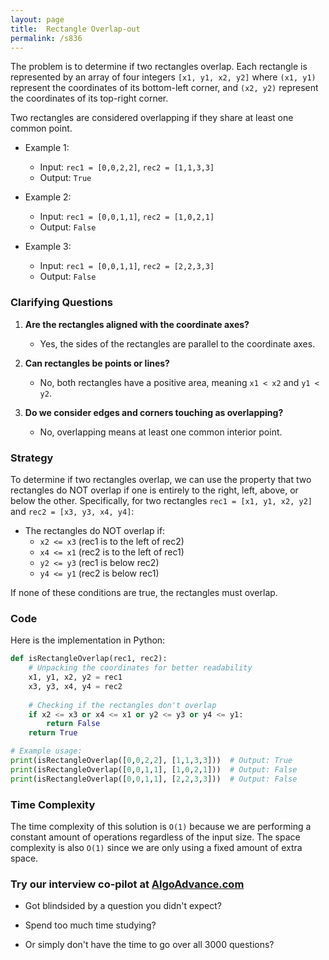 ```yaml
---
layout: page
title:  Rectangle Overlap-out
permalink: /s836
---
```


The problem is to determine if two rectangles overlap. Each rectangle is represented by an array of four integers `[x1, y1, x2, y2]` where `(x1, y1)` represent the coordinates of its bottom-left corner, and `(x2, y2)` represent the coordinates of its top-right corner.

Two rectangles are considered overlapping if they share at least one common point.

- Example 1:
    - Input: `rec1 = [0,0,2,2]`, `rec2 = [1,1,3,3]`
    - Output: `True`

- Example 2:
    - Input: `rec1 = [0,0,1,1]`, `rec2 = [1,0,2,1]`
    - Output: `False`

- Example 3:
    - Input: `rec1 = [0,0,1,1]`, `rec2 = [2,2,3,3]`
    - Output: `False`

### Clarifying Questions

1. **Are the rectangles aligned with the coordinate axes?**
   - Yes, the sides of the rectangles are parallel to the coordinate axes.

2. **Can rectangles be points or lines?**
   - No, both rectangles have a positive area, meaning `x1 < x2` and `y1 < y2`.
  
3. **Do we consider edges and corners touching as overlapping?**
   - No, overlapping means at least one common interior point.

### Strategy

To determine if two rectangles overlap, we can use the property that two rectangles do NOT overlap if one is entirely to the right, left, above, or below the other. Specifically, for two rectangles `rec1 = [x1, y1, x2, y2]` and `rec2 = [x3, y3, x4, y4]`:

- The rectangles do NOT overlap if:
  - `x2 <= x3` (rec1 is to the left of rec2)
  - `x4 <= x1` (rec2 is to the left of rec1)
  - `y2 <= y3` (rec1 is below rec2)
  - `y4 <= y1` (rec2 is below rec1)

If none of these conditions are true, the rectangles must overlap.

### Code

Here is the implementation in Python:

```python
def isRectangleOverlap(rec1, rec2):
    # Unpacking the coordinates for better readability
    x1, y1, x2, y2 = rec1
    x3, y3, x4, y4 = rec2
    
    # Checking if the rectangles don't overlap
    if x2 <= x3 or x4 <= x1 or y2 <= y3 or y4 <= y1:
        return False
    return True

# Example usage:
print(isRectangleOverlap([0,0,2,2], [1,1,3,3]))  # Output: True
print(isRectangleOverlap([0,0,1,1], [1,0,2,1]))  # Output: False
print(isRectangleOverlap([0,0,1,1], [2,2,3,3]))  # Output: False
```

### Time Complexity

The time complexity of this solution is `O(1)` because we are performing a constant amount of operations regardless of the input size. The space complexity is also `O(1)` since we are only using a fixed amount of extra space.


### Try our interview co-pilot at [AlgoAdvance.com](https://algoAdvance.com)

- Got blindsided by a question you didn't expect?

- Spend too much time studying?

- Or simply don't have the time to go over all 3000 questions?

